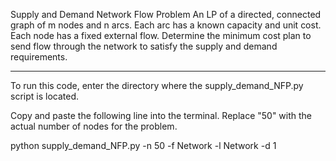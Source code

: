 Supply and Demand Network Flow Problem
An LP of a directed, connected graph of m nodes and n arcs. 
Each arc has a known capacity and unit cost. 
Each node has a fixed external flow.
Determine the minimum cost plan to send flow through the network to satisfy the supply and demand requirements. 

--------------------------------------------------------------------------------------------

To run this code, enter the directory where the supply_demand_NFP.py script is located.

Copy and paste the following line into the terminal. Replace "50" with the actual number of nodes for the problem.

python supply_demand_NFP.py -n 50 -f Network -l Network -d 1
